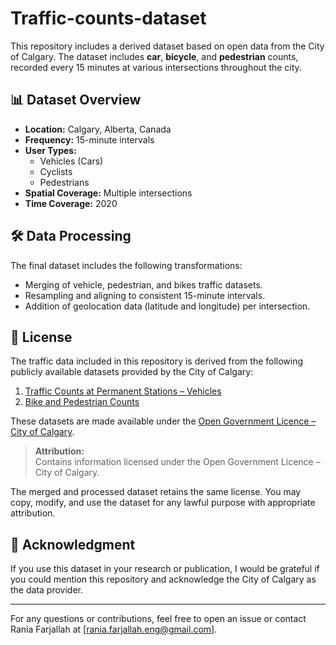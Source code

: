 # Traffic-counts-dataset

This repository includes a derived dataset based on open data from the City of Calgary. The dataset includes **car**, **bicycle**, and **pedestrian** counts, recorded every 15 minutes at various intersections throughout the city.

## 📊 Dataset Overview

- **Location:** Calgary, Alberta, Canada  
- **Frequency:** 15-minute intervals  
- **User Types:**  
  - Vehicles (Cars)  
  - Cyclists  
  - Pedestrians  
- **Spatial Coverage:** Multiple intersections  
- **Time Coverage:** 2020


## 🛠️ Data Processing

The final dataset includes the following transformations:
- Merging of vehicle, pedestrian, and bikes traffic datasets.
- Resampling and aligning to consistent 15-minute intervals.
- Addition of geolocation data (latitude and longitude) per intersection.

## 📜 License 

The traffic data included in this repository is derived from the following publicly available datasets provided by the City of Calgary:

1. [Traffic Counts at Permanent Stations – Vehicles](https://data.calgary.ca/Transportation-Transit/Traffic-Counts-at-Permanent-stations/vuyp-sbjp)  
2. [Bike and Pedestrian Counts](https://data.calgary.ca/Transportation-Transit/Bike-and-Pedestrian-Counts/pede-tz7g)

These datasets are made available under the [Open Government Licence – City of Calgary](https://data.calgary.ca/stories/s/Open-Calgary-Terms-of-Use/u45n-7awa).

> **Attribution:**  
> Contains information licensed under the Open Government Licence – City of Calgary.

The merged and processed dataset retains the same license. You may copy, modify, and use the dataset for any lawful purpose with appropriate attribution.

## 🙏 Acknowledgment

If you use this dataset in your research or publication, I would be grateful if you could mention this repository and acknowledge the City of Calgary as the data provider.

---

For any questions or contributions, feel free to open an issue or contact Rania Farjallah at [rania.farjallah.eng@gmail.com].
